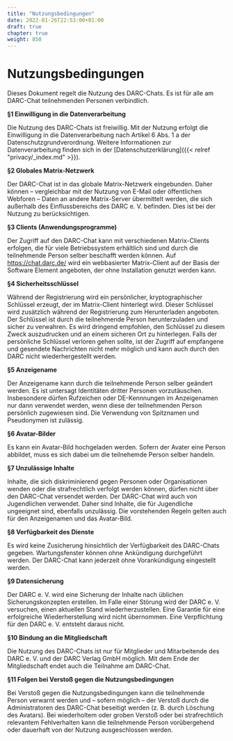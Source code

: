 ```yaml
---
title: "Nutzungsbedingungen"
date: 2022-01-26T22:53:00+01:00
draft: true
chapter: true
weight: 850
---
```


# Nutzungs&shy;bedingungen

Dieses Dokument regelt die Nutzung des DARC-Chats. Es ist für alle am DARC-Chat teilnehmenden Personen verbindlich.

**§1 Einwilligung in die Datenverarbeitung**

Die Nutzung des DARC-Chats ist freiwillig. Mit der Nutzung erfolgt die Einwilligung in die Datenverarbeitung nach Artikel 6 Abs. 1 a der Datenschutzgrundverordnung. Weitere Informationen zur Datenverarbeitung finden sich in der [Datenschutzerklärung]({{< relref "privacy/_index.md" >}}).

**§2 Globales Matrix-Netzwerk**

Der DARC-Chat ist in das globale Matrix-Netzwerk eingebunden. Daher können &ndash; vergleichbar mit der Nutzung von E-Mail oder öffentlichen Webforen &ndash; Daten an andere Matrix-Server übermittelt werden, die sich außerhalb des Einflussbereichs des DARC&nbsp;e.&nbsp;V. befinden. Dies ist bei der Nutzung zu berücksichtigen.

**§3 Clients (Anwendungsprogramme)**

Der Zugriff auf den DARC-Chat kann mit verschiedenen Matrix-Clients erfolgen, die für viele Betriebssystem erhältlich sind und durch die teilnehmende Person selber beschafft werden können. Auf https://chat.darc.de/ wird ein webbasierter Matrix-Client auf der Basis der Software Element angeboten, der ohne Installation genutzt werden kann.

**§4 Sicherheitsschlüssel**

Während der Registrierung wird ein persönlicher, kryptographischer Schlüssel erzeugt, der im Matrix-Client hinterlegt wird. Dieser Schlüssel wird zusätzlich während der Registrierung zum Herunterladen angeboten. Der Schlüssel ist durch die teilnehmende Person herunterzuladen und sicher zu verwahren. Es wird dringend empfohlen, den Schlüssel zu diesem Zweck auszudrucken und an einem sicheren Ort zu hinterlegen. Falls der persönliche Schlüssel verloren gehen sollte, ist der Zugriff auf empfangene und gesendete Nachrichten nicht mehr möglich und kann auch durch den DARC nicht wiederhergestellt werden.

**§5 Anzeigename**

Der Anzeigename kann durch die teilnehmende Person selber geändert werden. Es ist untersagt Identitäten dritter Personen vorzutäuschen. Insbesondere dürfen Rufzeichen oder DE-Kennnungen im Anzeigenamen nur dann verwendet werden, wenn diese der teilnehmenden Person persönlich zugewiesen sind. Die Verwendung von Spitznamen und Pseudonymen ist zulässig. 

**§6 Avatar-Bilder**

Es kann ein Avatar-Bild hochgeladen werden. Sofern der Avater eine Person abbildet, muss es sich dabei um die teilnehemde Person selber handeln. 

**§7 Unzulässige Inhalte**

Inhalte, die sich diskriminierend gegen Personen oder Organisationen wenden oder die strafrechtlich verfolgt werden können, dürfen nicht über den DARC-Chat versendet werden. Der DARC-Chat wird auch von Jugendlichen verwendet. Daher sind Inhalte, die für Jugendliche ungeeignet sind, ebenfalls unzulässig. Die vorstehenden Regeln gelten auch für den Anzeigenamen und das Avatar-Bild.

**§8 Verfügbarkeit des Dienste**

Es wird keine Zusicherung hinsichtlich der Verfügbarkeit des DARC-Chats gegeben. Wartungsfenster können ohne Ankündigung durchgeführt werden. Der DARC-Chat kann jederzeit ohne Vorankündigung eingestellt werden.

**§9 Datensicherung**

Der DARC&nbsp;e.&nbsp;V. wird eine Sicherung der Inhalte nach üblichen Sicherungskonzepten erstellen. Im Falle einer Störung wird der DARC&nbsp;e.&nbsp;V. versuchen, einen aktuellen Stand wiederherzustellen. Eine Garantie für eine erfolgreiche Wiederherstellung wird nicht übernommen. Eine Verpflichtung für den DARC&nbsp;e.&nbsp;V. entsteht daraus nicht. 

**§10 Bindung an die Mitgliedschaft**

Die Nutzung des DARC-Chats ist nur für Mitglieder und Mitarbeitende des DARC&nbsp;e.&nbsp;V. und der DARC&nbsp;Verlag&nbsp;GmbH möglich. Mit dem Ende der Mitgliedschaft endet auch die Teilnahme am DARC-Chat.

**§11 Folgen bei Verstoß gegen die Nutzungsbedingungen**

Bei Verstoß gegen die Nutzungsbedingungen kann die teilnehmende Person verwarnt werden und &ndash; sofern möglich &ndash; der Verstoß durch die Administratoren des DARC-Chat beseitigt werden (z. B. durch Löschung des Avatars). Bei wiederholtem oder groben Verstoß oder bei strafrechtlich relevantem Fehlverhalten kann die teilnehmende Person vorübergehend oder dauerhaft von der Nutzung ausgeschlossen werden.

